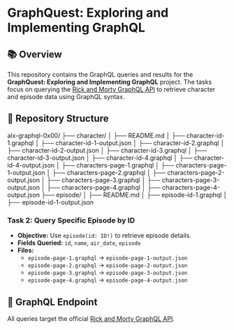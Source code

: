 # GraphQuest: Exploring and Implementing GraphQL

## 📚 Overview

This repository contains the GraphQL queries and results for the **GraphQuest: Exploring and Implementing GraphQL** project. The tasks focus on querying the [Rick and Morty GraphQL API](https://rickandmortyapi.com/graphql) to retrieve character and episode data using GraphQL syntax.

## 📁 Repository Structure

alx-graphql-0x00/
├── character/
│ ├── README.md
│ ├── character-id-1.graphql
│ ├── character-id-1-output.json
│ ├── character-id-2.graphql
│ ├── character-id-2-output.json
│ ├── character-id-3.graphql
│ ├── character-id-3-output.json
│ ├── character-id-4.graphql
│ ├── character-id-4-output.json
│ ├── characters-page-1.graphql
│ ├── characters-page-1-output.json
│ ├── characters-page-2.graphql
│ ├── characters-page-2-output.json
│ ├── characters-page-3.graphql
│ ├── characters-page-3-output.json
│ ├── characters-page-4.graphql
│ ├── characters-page-4-output.json
├── episode/
│ ├── README.md
│ ├── episode-id-1.graphql
│ ├── episode-id-1-output.json

### Task 2: Query Specific Episode by ID

- **Objective:** Use `episode(id: ID!)` to retrieve episode details.
- **Fields Queried:** `id`, `name`, `air_date`, `episode`
- **Files:**  
  - `episode-page-1.graphql` → `episode-page-1-output.json`
  - `episode-page-2.graphql` → `episode-page-2-output.json`
  - `episode-page-3.graphql` → `episode-page-3-output.json`
  - `episode-page-4.graphql` → `episode-page-4-output.json`

## 🔗 GraphQL Endpoint

All queries target the official [Rick and Morty GraphQL API](https://rickandmortyapi.com/graphql).
